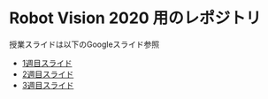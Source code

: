# Robot Vision 2020 用のレポジトリ  

授業スライドは以下のGoogleスライド参照

- [1週目スライド](https://docs.google.com/presentation/d/1DMX32cy8TM7bT9Ic2GNsLi9uxux0v-eEf60P3FRw_Rw/edit?usp=sharing)
- [2週目スライド](https://docs.google.com/presentation/d/1uOCjVtfs7Hv_iWYK4dtMjFDiimgiLhmZXueyiGmzwR8/edit?usp=sharing)
- [3週目スライド](https://docs.google.com/presentation/d/1e8KS7BDwGlt5gp8_AD0CVpbDFm5_SBCtz0WO-y1c3Uw/edit?usp=sharing)
